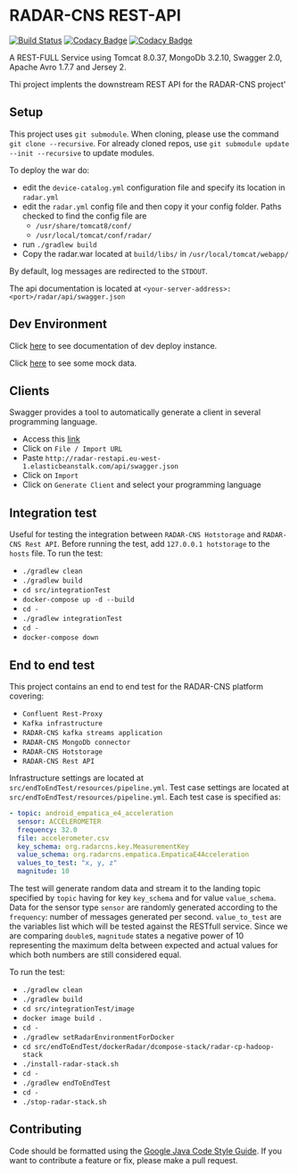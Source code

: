 # RADAR-CNS REST-API

[![Build Status](https://travis-ci.org/RADAR-CNS/RADAR-RestApi.svg?branch=master)](https://travis-ci.org/RADAR-CNS/RADAR-RestApi) [![Codacy Badge](https://api.codacy.com/project/badge/Grade/622b8036e0a5420db5206cdcd55bbd11)](https://www.codacy.com/app/RADAR-CNS/RADAR-RestApi?utm_source=github.com&amp;utm_medium=referral&amp;utm_content=RADAR-CNS/RADAR-RestApi&amp;utm_campaign=Badge_Grade) [![Codacy Badge](https://api.codacy.com/project/badge/Coverage/622b8036e0a5420db5206cdcd55bbd11)](https://www.codacy.com/app/RADAR-CNS/RADAR-RestApi?utm_source=github.com&utm_medium=referral&utm_content=RADAR-CNS/RADAR-RestApi&utm_campaign=Badge_Coverage)

A REST-FULL Service using Tomcat 8.0.37, MongoDb 3.2.10, Swagger 2.0, Apache Avro 1.7.7 and Jersey 2.

Thi project implents the downstream REST API for the RADAR-CNS project'

## Setup
This project uses `git submodule`. When cloning, please use the command `git clone --recursive`. For already cloned repos, use `git submodule update --init --recursive` to update modules.

To deploy the war do:
- edit the `device-catalog.yml` configuration file and specify its location in `radar.yml`
- edit the `radar.yml` config file and then copy it your config folder. Paths checked to find the config file are
  - `/usr/share/tomcat8/conf/`
  - `/usr/local/tomcat/conf/radar/`
- run `./gradlew build`
- Copy the radar.war located at `build/libs/` in `/usr/local/tomcat/webapp/`

By default, log messages are redirected to the `STDOUT`.

The api documentation is located at `<your-server-address>:<port>/radar/api/swagger.json`

## Dev Environment
Click [here](http://radar-restapi.eu-west-1.elasticbeanstalk.com/api/swagger.json) to see documentation of dev deploy instance.

Click [here](http://radar-restapi.eu-west-1.elasticbeanstalk.com/api/user/getAllPatients/0) to see some mock data.

## Clients
Swagger provides a tool to automatically generate a client in several programming language.
- Access this [link](http://editor.swagger.io)
- Click on `File / Import URL`
- Paste `http://radar-restapi.eu-west-1.elasticbeanstalk.com/api/swagger.json` 
- Click on `Import`
- Click on `Generate Client` and select your programming language

## Integration test
Useful for testing the integration between `RADAR-CNS Hotstorage` and `RADAR-CNS Rest API`. Before running the test, add `127.0.0.1	hotstorage` to the `hosts` file.
To run the test:
- `./gradlew clean`
- `./gradlew build`
- `cd src/integrationTest`
- `docker-compose up -d --build`
- `cd -`
- `./gradlew integrationTest`
- `cd -`
- `docker-compose down`

## End to end test
This project contains an end to end test for the RADAR-CNS platform covering:
- `Confluent Rest-Proxy`
- `Kafka infrastructure`
- `RADAR-CNS kafka streams application`
- `RADAR-CNS MongoDb connector`
- `RADAR-CNS Hotstorage`
- `RADAR-CNS Rest API`

Infrastructure settings are located at `src/endToEndTest/resources/pipeline.yml`.
Test case settings are located at `src/endToEndTest/resources/pipeline.yml`. Each test case is specified as:
```yaml
- topic: android_empatica_e4_acceleration
  sensor: ACCELEROMETER
  frequency: 32.0
  file: accelerometer.csv
  key_schema: org.radarcns.key.MeasurementKey
  value_schema: org.radarcns.empatica.EmpaticaE4Acceleration
  values_to_test: "x, y, z"
  magnitude: 10
```
The test will generate random data and stream it to the landing topic specified by `topic` having for key `key_schema` and for value `value_schema`. Data for the sensor type `sensor` are randomly generated according to the `frequency`: number of messages generated per second. `value_to_test` are the variables list which will be tested against the RESTfull service. Since we are comparing `double`s, `magnitude` states a negative power of 10 representing the maximum delta between expected and actual values for which both numbers are still considered equal.

To run the test:
- `./gradlew clean`
- `./gradlew build`
- `cd src/integrationTest/image`
- `docker image build .`
- `cd -`
- `./gradlew setRadarEnvironmentForDocker`
- `cd src/endToEndTest/dockerRadar/dcompose-stack/radar-cp-hadoop-stack`
- `./install-radar-stack.sh`
- `cd -`
- `./gradlew endToEndTest`
- `cd -`
- `./stop-radar-stack.sh`

## Contributing
Code should be formatted using the [Google Java Code Style Guide](https://google.github.io/styleguide/javaguide.html). If you want to contribute a feature or fix, please make a pull request.
